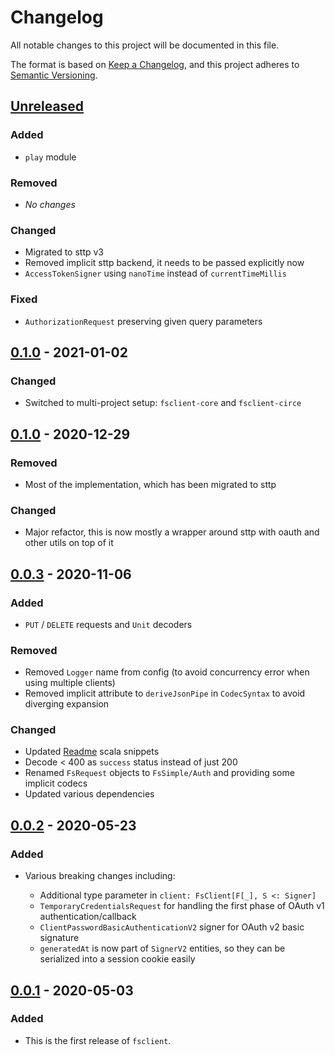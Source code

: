 # Changelog
All notable changes to this project will be documented in this file.

The format is based on [Keep a Changelog](https://keepachangelog.com/en/1.0.0/),
and this project adheres to [Semantic Versioning](https://semver.org/spec/v2.0.0.html).

## [Unreleased]
### Added
- `play` module
### Removed
- *No changes*
### Changed
- Migrated to sttp v3
- Removed implicit sttp backend, it needs to be passed explicitly now
- `AccessTokenSigner` using `nanoTime` instead of `currentTimeMillis`
### Fixed
- `AuthorizationRequest` preserving given query parameters

## [0.1.0] - 2021-01-02
### Changed
- Switched to multi-project setup: `fsclient-core` and `fsclient-circe`

## [0.1.0] - 2020-12-29
### Removed
- Most of the implementation, which has been migrated to sttp
### Changed
- Major refactor, this is now mostly a wrapper around sttp with oauth and other utils on top of it

## [0.0.3] - 2020-11-06
### Added
- `PUT` / `DELETE` requests and `Unit` decoders
### Removed
- Removed `Logger` name from config (to avoid concurrency error when using multiple clients)
- Removed implicit attribute to `deriveJsonPipe` in `CodecSyntax` to avoid diverging expansion 
### Changed
- Updated [Readme](https://github.com/bartholomews/fsclient/compare/v0.0.2...HEAD#diff-04c6e90faac2675aa89e2176d2eec7d8) scala snippets
- Decode < 400 as `success` status instead of just 200
- Renamed `FsRequest` objects to `FsSimple/Auth` and providing some implicit codecs
- Updated various dependencies

## [0.0.2] - 2020-05-23
### Added
- Various breaking changes including:

    - Additional type parameter in `client: FsClient[F[_], S <: Signer]`
    - `TemporaryCredentialsRequest` for handling the first phase of OAuth v1 authentication/callback
    - `ClientPasswordBasicAuthenticationV2` signer for OAuth v2 basic signature
    - `generatedAt` is now part of `SignerV2` entities, so they can be serialized into a session cookie easily

## [0.0.1] - 2020-05-03
### Added
- This is the first release of `fsclient`.

[Unreleased]: https://github.com/bartholomews/fsclient/compare/v0.1.0...HEAD
[0.1.0]: https://github.com/bartholomews/fsclient/compare/v0.0.3...v0.1.0
[0.0.3]: https://github.com/bartholomews/fsclient/compare/v0.0.2...v0.0.3
[0.0.2]: https://github.com/bartholomews/fsclient/compare/v0.0.1...v0.0.2
[0.0.1]: https://github.com/bartholomews/fsclient/releases/tag/v0.0.1